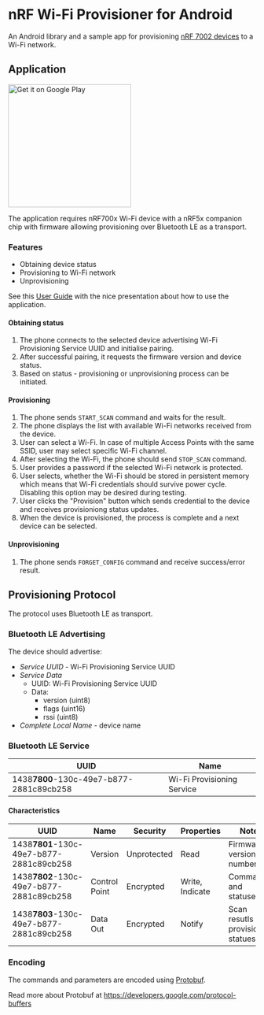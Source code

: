 # nRF Wi-Fi Provisioner for Android

An Android library and a sample app for provisioning [nRF 7002 devices](https://www.nordicsemi.com/Products/nRF7002) to a Wi-Fi network.

## Application

<a href='https://play.google.com/store/apps/details?id=no.nordicsemi.android.wifi.provisioning'><img alt='Get it on Google Play' src='https://play.google.com/intl/en_us/badges/static/images/badges/en_badge_web_generic.png' width='250'/></a>

The application requires nRF700x Wi-Fi device with a nRF5x companion chip with firmware allowing provisioning over Bluetooth LE as a transport.

### Features
- Obtaining device status
- Provisioning to Wi-Fi network
- Unprovisioning

See this [User Guide](doc/UserGuide.pdf) with the nice presentation about how to use the application.

#### Obtaining status

1. The phone connects to the selected device advertising Wi-Fi Provisioning Service UUID and initialise pairing.
2. After successful pairing, it requests the firmware version and device status.
3. Based on status - provisioning or unprovisioning process can be initiated. 

#### Provisioning

1. The phone sends `START_SCAN` command and waits for the result.
2. The phone displays the list with available Wi-Fi networks received from the device. 
3. User can select a Wi-Fi. In case of multiple Access Points with the same SSID, user may select specific Wi-Fi channel.
4. After selecting the Wi-Fi, the phone should send `STOP_SCAN` command.
5. User provides a password if the selected Wi-Fi network is protected.
7. User selects, whether the Wi-Fi should be stored in persistent memory which means that Wi-Fi credentials should survive power cycle. Disabling this option may be desired during testing.
8. User clicks the "Provision" button which sends credential to the device and receives provisioniong status updates.
9. When the device is provisioned, the process is complete and a next device can be selected.

#### Unprovisioning
1. The phone sends `FORGET_CONFIG` command and receive success/error result.

## Provisioning Protocol

The protocol uses Bluetooth LE as transport.

### Bluetooth LE Advertising

The device should advertise:
* *Service UUID* - Wi-Fi Provisioning Service UUID
* *Service Data*
   * UUID: Wi-Fi Provisioning Service UUID
   * Data: 
      - version (uint8) 
      - flags (uint16)
      - rssi (uint8)
* *Complete Local Name* - device name

### Bluetooth LE Service

| UUID | Name |
| ---- | ---- |
| 1438**7800**-130c-49e7-b877-2881c89cb258 | Wi-Fi Provisioning Service |

#### Characteristics

| UUID | Name | Security | Properties | Notes |
| ---- | ---- | -------- | ---------- | ----- |
| 1438**7801**-130c-49e7-b877-2881c89cb258 | Version | Unprotected | Read | Firmware version number |
| 1438**7802**-130c-49e7-b877-2881c89cb258 | Control Point | Encrypted | Write, Indicate | Commands and statuses |
| 1438**7803**-130c-49e7-b877-2881c89cb258 | Data Out | Encrypted | Notify | Scan resutls and provisioning statueses |

### Encoding

The commands and parameters are encoded using [Protobuf](lib_proto/src/main/proto).

Read more about Protobuf at https://developers.google.com/protocol-buffers

